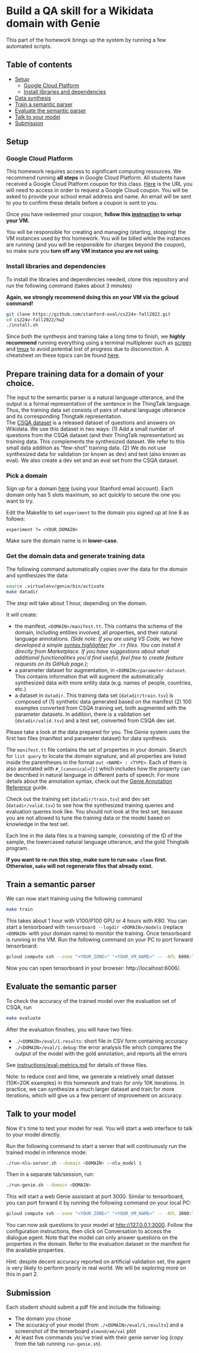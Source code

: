 # Build a QA skill for a Wikidata domain with Genie

This part of the homework brings up the system by running a few automated scripts.

## Table of contents

- [Setup](#setup)
    - [Google Cloud Platform](#google-cloud-platform)
    - [Install libraries and dependencies](#install-libraries-and-dependencies)
- [Data synthesis](#data-synthesis)
- [Train a semantic parser](#train-a-semantic-parser)
- [Evaluate the semantic parser](#evaluate-the-semantic-parser)
- [Talk to your model](#talk-to-your-model)
- [Submission](#submission)

## Setup

### Google Cloud Platform

This homework requires access to significant computing resources. We recommend running **all steps** in Google Cloud Platform. All students have received a Google Cloud Platform coupon for this class. [Here](https://gcp.secure.force.com/GCPEDU?cid=Uyi9ze1O1S9sSxN1TfeSwKoLrjxc13s%2FZJmVEQdY7EqdCDahnnfFYTorB21fOL6L/) is the URL you will need to access in order to request a Google Cloud coupon. You will be asked to provide your school email address and name. An email will be sent to you to confirm these details before a coupon is sent to you.

Once you have redeemed your coupon, **follow this [instruction](./google-cloud.md) to setup your VM.**

You will be responsible for creating and managing (starting, stopping) the VM instances used by this homework. You will be billed while the instances are running (and you will be responsible for charges beyond the coupon), so make sure you **turn off any VM instance you are not using**.

### Install libraries and dependencies
To install the libraries and dependencies needed, clone this repository and run the following command (takes about 3 minutes)

**Again, we strongly recommend doing this on your VM via the gcloud command!**

```bash
git clone https://github.com/stanford-oval/cs224v-fall2022.git
cd cs224v-fall2022/hw2
./install.sh
```

Since both the synthesis and training take a long time to finish, we **highly recommend** running everything using a terminal multiplexer such as [screen](https://www.gnu.org/software/screen/) and [tmux](https://github.com/tmux/tmux/wiki) to avoid potential lost of progress due to disconnction. A cheatsheet on these topics can be found [here](./multiplexers.md). 

## Prepare training data for a domain of your choice. 

The input to the semantic parser is a natural language utterance, and the output is a formal representation of the sentence in the ThingTalk language.  Thus, the training data set consists of pairs of natural language utterance and its corresponding Thingtalk representation.  
The [CSQA dataset](https://amritasaha1812.github.io/CSQA/) is a released dataset of questions and answers on Wikidata. We use this dataset in two ways:
(1) Add a small number of questions from the CSQA dataset (and their ThingTalk representation) as training data.  This complements the synthesized dataset.  We refer to this small data addition as "few-shot" training data.
(2) We do not use synthesized data for validation (or known as dev) and test (also known as eval). We also create a dev set and an eval set from the CSQA dataset. 

### Pick a domain

Sign up for a domain [here](https://docs.google.com/spreadsheets/d/1lZ_3EGYKPKvCtNV9kYschN7cnlKt03az9k3zSASa9tw/edit?usp=sharing) (using your Stanford email account). Each domain only has 5 slots maximum, so act quickly to secure the one you want to try. 

Edit the Makefile to set `experiment` to the domain you signed up at line 8 as follows:
```make
experiment ?= <YOUR_DOMAIN>
```
Make sure the domain name is in **lower-case**. 

### Get the domain data and generate training data

The following command automatically copies over the data for the domain and synthesizes the data:
```bash
source .virtualenv/genie/bin/activate
make datadir 
```
The step will take about 1 hour, depending on the domain. 

It will create:
- the manifest, `<DOMAIN>/manifest.tt`. This contains the schema of the domain, including entities involved, all properties, and their natural language annotations. *(Side note: If you are using VS Code, we have developed a simple [syntax highlighter](https://marketplace.visualstudio.com/items?itemName=ShichengLiu.thingtalk-syntax-highlighter) for `.tt` files. You can install it directly from Marketplace. If you have suggestions about what additional functionalities you'd find useful, feel free to create feature requests on its GitHub page.)*; 
- a parameter dataset for augmentation, in `<DOMAIN>/parameter-dataset`. This contains information that will augment the automatically synthesized data with more entity data (e.g. names of people, countries, etc.)
- a dataset in `datadir`. This training data set (`datadir/train.tsv`) is composed of (1) synthetic data generated based on the manifest (2) 100 examples converted from CSQA training set, both augmented with the parameter datasets. In addition, there is a validation set (`datadir/valid.tsv`) and a test set, converted from CSQA dev set. 

Please take a look at the data prepared for you. The Genie system uses the first two files (manifest and parameter dataset) for data synthesis.

The `manifest.tt` file contains the set of properties in your domain. Search for `list query` to locate the domain signature, and all properties are listed inside the parentheses in the format `out <NAME> : <TYPE>`. Each of them is also annotated with `#_[canonical={}]` which includes how the property can be described in natural language in different parts of speech. For more details about the annotation syntax, check out the [Genie Annotation Reference](https://wiki.almond.stanford.edu/en/references/genie-annotation) guide.

Check out the training set (`datadir/train.tsv`) and dev set (`datadir/valid.tsv`) to see how the synthesized training queries and evaluation queries look like. You should not look at the test set, because you are not allowed to tune the training data or the model based on knowledge in the test set. 

Each line in the data files is a training sample, consisting of the ID of the sample, the lowercased natural language utterance, and the gold Thingtalk program.

**If you want to re-run this step, make sure to run `make clean` first. Otherwise, `make` will not regenerate files that already exist.**

## Train a semantic parser 
We can now start training using the following command
```bash
make train
```
This takes about 1 hour with V100/P100 GPU or 4 hours with K80.
You can start a tensorboard with `tensorboard --logdir <DOMAIN>/models` (replace `<DOMAIN>` with your domain name) to monitor the training. 
Once tensorboard is running in the VM. Run the following command on your PC to port forward tensorboard:
```bash
gcloud compute ssh --zone "<YOUR_ZONE>" "<YOUR_VM_NAME>" -- -NfL 6006:localhost:6006
```
Now you can open tensorboard in your browser: http://localhost:6006/.

## Evaluate the semantic parser
To check the accuracy of the trained model over the evaluation set of CSQA, run 
```bash
make evaluate
```
After the evaluation finishes, you will have two files:
- `./<DOMAIN>/eval/1.results`: short file in CSV form containing accuracy
- `./<DOMAIN>/eval/1.debug`: the error analysis file which compares the output of the model with the gold annotation, and reports all the errors

See [instructions/eval-metrics.md](./eval-metrics.md) for details of these files.

Note: to reduce cost and time, we generate a relatively small dataset (10K~20K examples) in this homework and train for only 10K iterations. In practice, we can synthesize a much larger dataset and train for more iterations, which will give us a few percent of improvement on accuracy. 

## Talk to your model
Now it's time to test your model for real. You will start a web interface to talk to your model directly. 

Run the following command to start a server that will continuously run the trained model in inference mode:
```bash
./run-nlu-server.sh --domain <DOMAIN> --nlu_model 1
```

Then in a separate tab/session, run:
```bash
./run-genie.sh --domain <DOMAIN>
```

This will start a web Genie assistant at port 3000. Similar to tensorboard, you can port forward it
by running the following command on your local PC:
```bash
gcloud compute ssh --zone "<YOUR_ZONE>" "<YOUR_VM_NAME>" -- -NfL 3000:localhost:3000
```

You can now ask questions to your model at http://127.0.0.1:3000. Follow the configuration instructions, then click on Conversation to access the dialogue agent.
Note that the model can only answer questions on the properties in the domain. Refer to the evaluation dataset or the manifest for the available properties.

Hint: despite decent accuracy reported on artificial validation set, the agent is very likely to perform poorly in real world. We will be exploring more on this in part 2.

## Submission
Each student should submit a pdf file and include the following: 
- The domain you chose
- The accuracy of your model (from `./<DOMAIN>/eval/1.results`) and a screenshot of the tenserboard `almond/em/val` plot
- At least five commands you've tried with their genie server log (copy from the tab running `run-genie.sh`). 
